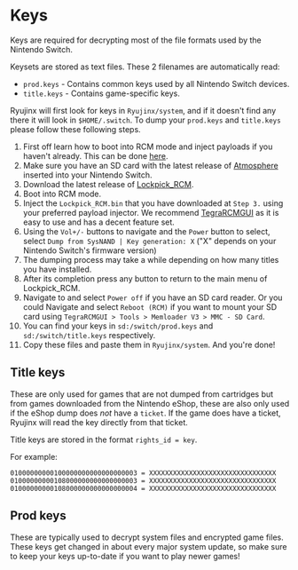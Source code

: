 # Keys

Keys are required for decrypting most of the file formats used by the Nintendo Switch.

 Keysets are stored as text files. These 2 filenames are automatically read:  
* `prod.keys` - Contains common keys used by all Nintendo Switch devices.
* `title.keys` - Contains game-specific keys.

Ryujinx will first look for keys in `Ryujinx/system`, and if it doesn't find any there it will look in `$HOME/.switch`.
To dump your `prod.keys` and `title.keys` please follow these following steps.
1.	First off learn how to boot into RCM mode and inject payloads if you haven't already. This can be done [here](https://nh-server.github.io/switch-guide/).
2.	Make sure you have an SD card with the latest release of [Atmosphere](https://github.com/Atmosphere-NX/Atmosphere/releases) inserted into your Nintendo Switch.
3.	Download the latest release of [Lockpick_RCM](https://github.com/shchmue/Lockpick_RCM/releases).
4.	Boot into RCM mode.
5.	Inject the `Lockpick_RCM.bin` that you have downloaded at `Step 3.` using your preferred payload injector. We recommend [TegraRCMGUI](https://github.com/eliboa/TegraRcmGUI/releases) as it is easy to use and has a decent feature set.
6.	Using the `Vol+/-` buttons to navigate and the `Power` button to select, select `Dump from SysNAND | Key generation: X` ("X" depends on your Nintendo Switch's firmware version)
7.	The dumping process may take a while depending on how many titles you have installed.
8.	After its completion press any button to return to the main menu of Lockpick_RCM.
9.	Navigate to and select `Power off` if you have an SD card reader. Or you could Navigate and select `Reboot (RCM)` if you want to mount your SD card using `TegraRCMGUI > Tools > Memloader V3 > MMC - SD Card`.
10.	You can find your keys in `sd:/switch/prod.keys` and `sd:/switch/title.keys` respectively.
11. Copy these files and paste them in `Ryujinx/system`.
And you're done!

## Title keys

These are only used for games that are not dumped from cartridges but from games downloaded from the Nintendo eShop, these are also only used if the eShop dump does *not* have a `ticket`. If the game does have a ticket, Ryujinx will read the key directly from that ticket.

Title keys are stored in the format `rights_id = key`.

For example:

```
01000000000100000000000000000003 = XXXXXXXXXXXXXXXXXXXXXXXXXXXXXXXX
01000000000108000000000000000003 = XXXXXXXXXXXXXXXXXXXXXXXXXXXXXXXX
01000000000108000000000000000004 = XXXXXXXXXXXXXXXXXXXXXXXXXXXXXXXX
```

## Prod keys

These are typically used to decrypt system files and encrypted game files. These keys get changed in about every major system update, so make sure to keep your keys up-to-date if you want to play newer games!